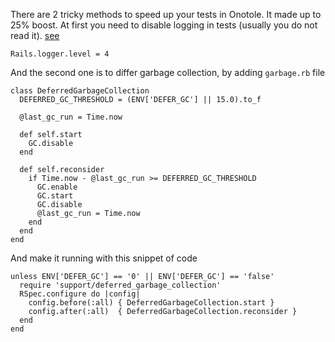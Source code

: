 There are 2 tricky methods to speed up your tests in Onotole. It made up to 25%
boost. At first you need to disable logging in tests (usually you do not read 
it). [see](http://blog.plataformatec.com.br/2011/12/three-tips-to-improve-the-performance-of-your-test-suite/)

```
Rails.logger.level = 4
```

And the second one is to differ garbage collection, by adding `garbage.rb` file 

```
class DeferredGarbageCollection
  DEFERRED_GC_THRESHOLD = (ENV['DEFER_GC'] || 15.0).to_f

  @last_gc_run = Time.now

  def self.start
    GC.disable
  end

  def self.reconsider
    if Time.now - @last_gc_run >= DEFERRED_GC_THRESHOLD
      GC.enable
      GC.start
      GC.disable
      @last_gc_run = Time.now
    end
  end
end
```

And make it running with this snippet of code
```
unless ENV['DEFER_GC'] == '0' || ENV['DEFER_GC'] == 'false'
  require 'support/deferred_garbage_collection'
  RSpec.configure do |config|
    config.before(:all) { DeferredGarbageCollection.start }
    config.after(:all)  { DeferredGarbageCollection.reconsider }
  end
end
```
